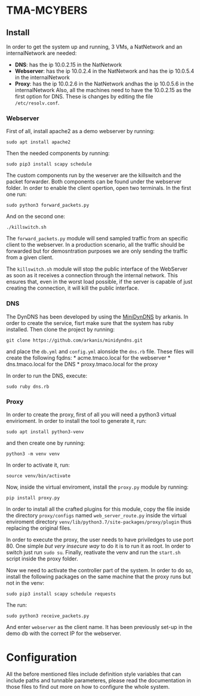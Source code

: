 # TMA-MCYBERS

## Install
In order to get the system up and running, 3 VMs, a NatNetwork and an internalNetwork are needed:
  * **DNS**: has the ip 10.0.2.15 in the NatNetwork
  * **Webserver**: has the ip 10.0.2.4 in the NatNetwork and has the ip 10.0.5.4 in the internalNetwork
  * **Proxy**: has the ip 10.0.2.6 in the NatNetwork andhas the ip 10.0.5.6 in the internalNetwork
Also, all the machines need to have the 10.0.2.15 as the first option for DNS. These is changes by 
editing the file `/etc/resolv.conf`.

### Webserver
First of all, install apache2 as a demo webserver by running:
```
sudo apt install apache2
```

Then the needed components by running:

```
sudo pip3 install scapy schedule
```

The custom components run by the weserver are the killswitch and the packet forwarder. Both components can be found under the webserver folder.
In order to enable the client opertion, open two terminals. In the first one run:

```
sudo python3 forward_packets.py
```

And on the second one:

```
./killswitch.sh
```

The `forward_packets.py` module will send sampled traffic from an specific client to the webserver. In a production scenario, all the traffic should be forwarded
but for demosntration purposes we are only sending the traffic from a given client.

The `killswitch.sh` module will stop the public interface of the WebServer as soon as it receives a connection through the internal network. This ensures that,
even in the worst load possible, if the server is capable of just creating the connection, it will kill the public interface.

### DNS
The DynDNS has been developed by using the [MiniDynDNS](https://github.com/arkanis/minidyndns) by arkanis. In order
to create the service, fisrt make sure that the system has ruby installed. Then clone the project by running:
```
git clone https://github.com/arkanis/minidyndns.git
``` 

and place the `db.yml` and `config.yml` alonside the `dns.rb` file. These files will create the following fqdns:
	* acme.tmaco.local for the webserver
	* dns.tmaco.local for the DNS
	* proxy.tmaco.local for the proxy

In order to run the DNS, execute:
```
sudo ruby dns.rb
```

### Proxy
In order to create the proxy, first of all you will need a python3 virtual envirioment. In order to install
the tool to generate it, run:
```
sudo apt install python3-venv
```

and then create one by running:

```
python3 -m venv venv
```

In order to activate it, run:

```
source venv/bin/activate
```

Now, inside the virtual enviroment, install the `proxy.py` module by running:

```
pip install proxy.py
```

In order to install all the crafted plugins for this module, copy the file inside the directory `proxy/configs` named 
`web_server_route.py` inside the virtual enviroment directory `venv/lib/python3.7/site-packages/proxy/plugin` thus
replacing the original files.

In order to execute the proxy, the user needs to have priviledges to use port 80. One simple *but very insecure way*
to do it is to run it as root. In order to switch just run `sudo su`. Finally, reativate the venv and run the
`start.sh` script inside the proxy folder.

Now we need to activate the controller part of the system. In order to do so, install the following packages on the same 
machine that the proxy runs but not in the venv:

```
sudo pip3 install scapy schedule requests
```

The run:

```
sudo python3 receive_packets.py
```

And enter `webserver` as the client name. It has been previously set-up in the demo db with the correct IP for
the webserver.
 
# Configuration
All the before mentioned files include definition style variables that can include paths and tunnable parameteres,
please read the documentation in those files to find out more on how to configure the whole system.
 
